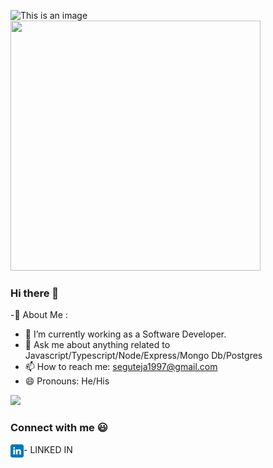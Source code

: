 ![This is an image](https://media.bitdegree.org/storage/media/images/2018/08/what-is-a-web-developer.jpg)
<img src="https://media.bitdegree.org/storage/media/images/2018/08/what-is-a-web-developer.jpg" width="400" height="400">

### Hi there 👋
-💫  About Me :
- 🔭 I’m currently working as a Software Developer.
- 💬 Ask me about anything related to Javascript/Typescript/Node/Express/Mongo Db/Postgres
- 📫 How to reach me: seguteja1997@gmail.com
- 😄 Pronouns: He/His

![](https://komarev.com/ghpvc/?username=tejasvss&color=green&style=for-the-badge&label=TOTAL+VISITORS+COUNT)
### Connect with me :smiley:

<a href="https://www.linkedin.com/in/teja-segu-26472717a/">
  <img align="left" alt="Vedant Jajoo Linkdin" width="21px" src="https://raw.githubusercontent.com/edent/SuperTinyIcons/099dc12b59179d07d534069bc8551718f786d91a/images/svg/linkedin.svg" />
</a>
- LINKED IN











